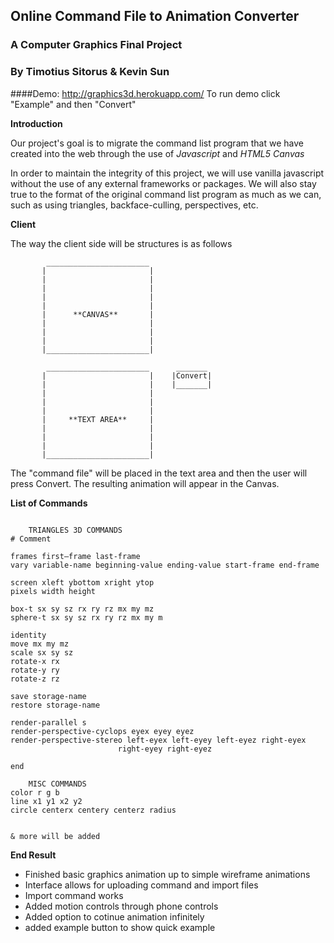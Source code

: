 ## Online Command File to Animation Converter

### A Computer Graphics Final Project
### By Timotius Sitorus & Kevin Sun

####Demo: http://graphics3d.herokuapp.com/
To run demo click "Example" and then "Convert"

**Introduction**

Our project's goal is to migrate the command list program that 
we have created into the web through the use of *Javascript*
and *HTML5 Canvas*

In order to maintain the integrity of this project, we will use vanilla
javascript without the use of any external frameworks or packages. We will
also stay true to the format of the original command list program as much 
as we can, such as using triangles, backface-culling, perspectives, etc. 


**Client**

The way the client side will be structures is as follows

```	
		_______________________
	   |					   |
	   |					   |
	   |					   |
	   |					   |
	   |					   |
	   |	  **CANVAS**	   | 
	   |					   |
	   |					   |
	   |					   |
	   |_______________________|

	   	_______________________		 _______
	   |					   |	|Convert| 
	   |					   |	|_______|
	   |					   |
	   |					   |
	   |					   |
	   |	 **TEXT AREA**	   | 
	   |					   |
	   |					   |
	   |					   |
	   |_______________________|
```

The "command file" will be placed in the 
text area and then the user will press Convert.
The resulting animation will appear in the Canvas.

**List of Commands**

```

	TRIANGLES 3D COMMANDS
# Comment

frames first–frame last-frame
vary variable-name beginning-value ending-value start-frame end-frame

screen xleft ybottom xright ytop 
pixels width height 

box-t sx sy sz rx ry rz mx my mz 
sphere-t sx sy sz rx ry rz mx my m

identity 
move mx my mz 
scale sx sy sz 
rotate-x rx 
rotate-y ry 
rotate-z rz

save storage-name 
restore storage-name 

render-parallel s
render-perspective-cyclops eyex eyey eyez 
render-perspective-stereo left-eyex left-eyey left-eyez right-eyex 
						right-eyey right-eyez 

end 

	MISC COMMANDS
color r g b
line x1 y1 x2 y2
circle centerx centery centerz radius


& more will be added

```

**End Result**
- Finished basic graphics animation up to simple wireframe animations
- Interface allows for uploading command and import files
- Import command works
- Added motion controls through phone controls
- Added option to cotinue animation infinitely
- added example button to show quick example

